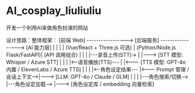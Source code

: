 # AI_cosplay_liuliuliu
开发一个利用AI来做角色扮演的网站

设计思路：整体框架：
[前端 Web]  -----------------> [后端服务] -----------------> [AI 能力层]
   |                               |                               |
   | (Vue/React + Three.js 可选)   | (Python/Node.js Flask/FastAPI)| (API 调用组合)
   |                               |                               |
   |---录音上传(STT)->              |                               |---> [STT 模型: Whisper / Azure STT]
   |                               |                               |
   |<--语音播放(TTS)---             |                               |<--- [TTS 模型: GPT-4o 内置 / ElevenLabs / Azure TTS]
   |                               |                               |
   |<--角色设定结果---              |<--- Prompt 管理 / 会话上下文-->|---> [LLM: GPT-4o / Claude / GLM]
   |                               |                               |
   |---角色搜索/切换-->             |---角色设定加载-->              |---> [角色设定库 / embedding 向量检索]
